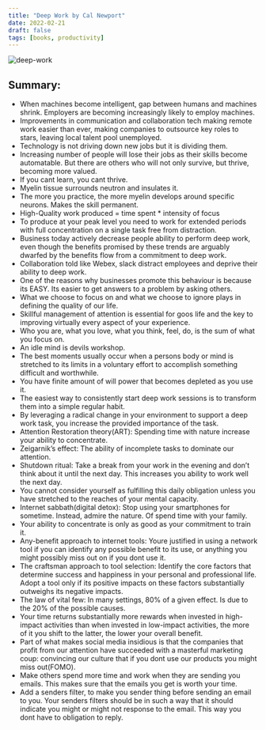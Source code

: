 ```yaml
---
title: "Deep Work by Cal Newport"
date: 2022-02-21
draft: false
tags: [books, productivity]
---
```


![deep-work](/deep-work.jpeg)

## Summary:

* When machines become intelligent, gap between humans and machines shrink. Employers are becoming increasingly likely to employ machines.
* Improvements in communication and collaboration tech making remote work easier than ever, making companies to outsource key roles to stars, leaving local talent pool unemployed.
* Technology is not driving down new jobs but it is dividing them.
* Increasing number of people will lose their jobs as their skills become automatable. But there are others who will not only survive, but thrive, becoming more valued.
* If you cant learn, you cant thrive.
* Myelin tissue surrounds neutron and insulates it.
* The more you practice, the more myelin develops around specific neurons. Makes the skill permanent.
* High-Quality work produced = time spent * intensity of focus
* To produce at your peak level you need to work for extended periods with full concentration on a single task free from distraction.
* Business today actively decrease people ability to perform deep work, even though the benefits promised by these trends are arguably dwarfed by the benefits flow from a commitment to deep work.
* Collaboration told like Webex, slack distract employees and deprive their ability to deep work.
* One of the reasons why businesses promote this behaviour is because its EASY. Its easier to get answers to a problem by asking others.
* What we choose to focus on and what we choose to ignore plays in defining the quality of our life.
* Skillful management of attention is essential for goos life and the key to improving virtually every aspect of your experience.
* Who you are, what you love, what you think, feel, do, is the sum of what you focus on.
* An idle mind is devils workshop.
* The best moments usually occur when a persons body or mind is stretched to its limits in a voluntary effort to accomplish something difficult and worthwhile.
* You have finite amount of will power that becomes depleted as you use it.
* The easiest way to consistently start deep work sessions is to transform them into a simple regular habit.
* By leveraging a radical change in your environment to support a deep work task, you increase the provided importance of the task.
* Attention Restoration theory(ART): Spending time with nature increase your ability to concentrate.
* Zeigarnik’s effect: The ability of incomplete tasks to dominate our attention.
* Shutdown ritual: Take a break from your work in the evening and don’t think about it until the next day. This increases you ability to work well the next day.
* You cannot consider yourself as fulfilling this daily obligation unless you have stretched to the reaches of your mental capacity.
* Internet sabbath(digital detox): Stop using your smartphones for sometime. Instead, admire the nature. Of spend time with your family.
* Your ability to concentrate is only as good as your commitment to train it.
* Any-benefit approach to internet tools: Youre justified in using a network tool if you can identify any possible benefit to its use, or anything you might possibly miss out on if you dont use it.
* The craftsman approach to tool selection: Identify the core factors that determine success and happiness in your personal and professional life. Adopt a tool only if its positive impacts on these factors substantially outweighs its negative impacts.
* The law of vital few: In many settings, 80% of a given effect. Is due to the 20% of the possible causes.
* Your time returns substantially more rewards when invested in high-impact activities than when invested in low-impact activities, the more of it you shift to the latter, the lower your overall benefit.
* Part of what makes social media insidious is that the companies that profit from our attention have succeeded with a masterful marketing coup: convincing our culture that if you dont use our products you might miss out(FOMO).
* Make others spend more time and work when they are sending you emails. This makes sure that the emails you get is worth your time.
* Add a senders filter, to make you sender thing before sending an email to you. Your senders filters should be in such a way that it should indicate you might or might not response to the email. This way you dont have to obligation to reply.